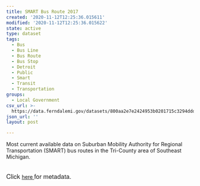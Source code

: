 ```yaml
---
title: SMART Bus Route 2017
created: '2020-11-12T12:25:36.015611'
modified: '2020-11-12T12:25:36.015622'
state: active
type: dataset
tags:
  - Bus
  - Bus Line
  - Bus Route
  - Bus Stop
  - Detroit
  - Public
  - Smart
  - Transit
  - Transportation
groups:
  - Local Government
csv_url: >-
  https://data.ferndalemi.gov/datasets/800aa2e7e2424953b0201715c3294ddd_0.csv?outSR=%7B%22latestWkid%22%3A4326%2C%22wkid%22%3A4326%7D
json_url: ''
layout: post

---
```

Most current available data on Suburban Mobility Authority for Regional Transportation (SMART) bus routes in the Tri-County area of Southeast Michigan.<div><br /></div><div><span style='font-family: &quot;Avenir Next W01&quot;, &quot;Avenir Next W00&quot;, &quot;Avenir Next&quot;, Avenir, &quot;Helvetica Neue&quot;, Helvetica, Arial, sans-serif; font-size: 17px; background-color: rgb(255, 255, 255);'>Click </span><a href='http://www.datadrivendetroit.org/metadata/SMART_Bus_Routes_2017_Metadata.xlsx' target='_blank'>here </a><span style='font-family: &quot;Avenir Next W01&quot;, &quot;Avenir Next W00&quot;, &quot;Avenir Next&quot;, Avenir, &quot;Helvetica Neue&quot;, Helvetica, Arial, sans-serif; font-size: 17px; background-color: rgb(255, 255, 255);'>for metadata.</span><br /></div>
